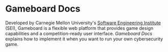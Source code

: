 # Gameboard Docs

Developed by Carnegie Mellon University's [Software Engineering Institute](github.com/cmu-sei) (SEI), Gameboard is a flexible web platform that provides game design capabilities and a competition-ready user interface. *Gameboard Docs* explains how to implement it when you want to run your own cybersecurity game.